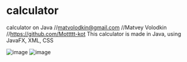 # calculator
calculator on Java
//matvolodkin@gmail.com
//Matvey Volodkin
//https://github.com/Mottttt-kot
This calculator is made in Java, using JavaFX, XML, CSS


![image](https://user-images.githubusercontent.com/61544738/193471918-6349630c-ab73-4d85-8172-b66d984aa6a2.png)
![image](https://user-images.githubusercontent.com/61544738/193471926-22fa09ff-4799-40bf-85f8-d80ac4143513.png)
